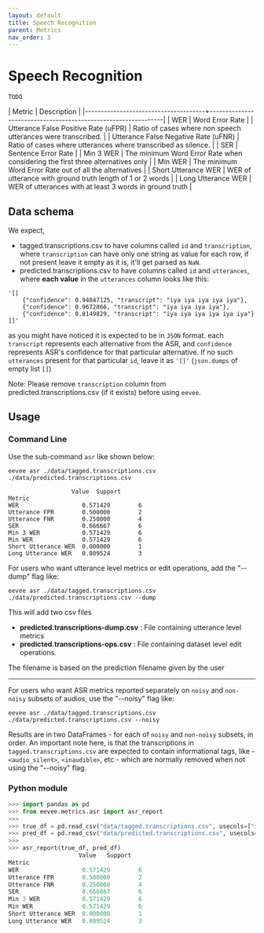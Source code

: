 ```yaml
---
layout: default
title: Speech Recognition
parent: Metrics
nav_order: 3
---
```


# Speech Recognition

`TODO`

| Metric | Description |
|--------------------------------------+---------------------------------------------------------------|
| WER | Word Error Rate |
| Utterance False Positive Rate (uFPR) | Ratio of cases where non speech utterances were transcribed. |
| Utterance False Negative Rate (uFNR) | Ratio of cases where utterances where transcribed as silence. |
| SER | Sentence Error Rate |
| Min 3 WER | The minimum Word Error Rate when considering the first three alternatives only |
| Min WER | The minimum Word Error Rate out of all the alternatives |
| Short Utterance WER | WER of utterance with ground truth length of 1 or 2 words |
| Long Utterance WER | WER of utterances with at least 3 words in ground truth |

## Data schema

We expect,

- tagged.transcriptions.csv to have columns called `id` and `transcription`, where `transcription` can have only one string as value for each row, if not present leave it empty as it is, it'll get parsed as `NaN`.
- predicted.transcriptions.csv to have columns called `id` and `utterances`, where **each value** in the `utterances` column looks like this:

```
'[[
    {"confidence": 0.94847125, "transcript": "iya iya iya iya iya"},
    {"confidence": 0.9672866, "transcript": "iya iya iya iya"},
    {"confidence": 0.8149829, "transcript": "iya iya iya iya iya iya"}
]]'
```

as you might have noticed it is expected to be in `JSON` format. each `transcript` represents each alternative from the ASR, and `confidence` represents ASR's confidence for that particular alternative. If no such `utterances` present for that particular `id`, leave it as `'[]'` (`json.dumps` of empty list `[]`)

Note: Please remove `transcription` column from predicted.transcriptions.csv (if it exists) before using `eevee`.

## Usage

### Command Line

Use the sub-command `asr` like shown below:

```shell
eevee asr ./data/tagged.transcriptions.csv ./data/predicted.transcriptions.csv
```

```
                  Value  Support
Metric
WER                  0.571429        6
Utterance FPR        0.500000        2
Utterance FNR        0.250000        4
SER                  0.666667        6
Min 3 WER            0.571429        6
Min WER              0.571429        6
Short Utterance WER  0.000000        1
Long Utterance WER   0.809524        3

```

For users who want utterance level metrics or edit operations, add the "--dump" flag like:

```shell
eevee asr ./data/tagged.transcriptions.csv ./data/predicted.transcriptions.csv --dump
```

This will add two csv files

- **predicted.transcriptions-dump.csv** : File containing utterance level metrics
- **predicted.transcriptions-ops.csv** : File containing dataset level edit operations.

The filename is based on the prediction filename given by the user

----                                                                                                                                                                                     

For users who want ASR metrics reported separately on `noisy` and `non-noisy` subsets of audios, 
use the "--noisy" flag like:

```shell
eevee asr ./data/tagged.transcriptions.csv ./data/predicted.transcriptions.csv --noisy
```

Results are in two DataFrames - for each of `noisy` and `non-noisy` subsets, in order. An important note 
here, is that the transcriptions in `tagged.transcriptions.csv` are expected to contain informational tags,
like - `<audio_silent>`, `<inaudible>`, etc - which are normally removed when not using the "--noisy" flag.

### Python module

```python
>>> import pandas as pd
>>> from eevee.metrics.asr import asr_report
>>>
>>> true_df = pd.read_csv("data/tagged.transcriptions.csv", usecols=["id", "transcription"])
>>> pred_df = pd.read_csv("data/predicted.transcriptions.csv", usecols=["id", "utterances"])
>>>
>>> asr_report(true_df, pred_df)
                    Value   Support
Metric
WER                  0.571429        6
Utterance FPR        0.500000        2
Utterance FNR        0.250000        4
SER                  0.666667        6
Min 3 WER            0.571429        6
Min WER              0.571429        6
Short Utterance WER  0.000000        1
Long Utterance WER   0.809524        3

```

